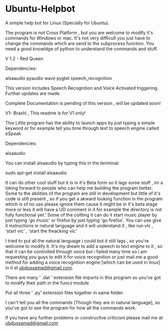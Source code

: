 # Ubuntu-Helpbot
A simple help bot for Linux (Specially for Ubuntu).

The program is not Cross Platform , but you are welcome to modify it's commands for Windows or mac. It's not very difficult you just have to change the commands which are send to the subprocess function.
You need a good knowldge of python to understand the commands and stuff.

V 1.2 - Red Queen

Dependencies:

alsaaudio
pyaudio
wave
pyglet
speech_recognition


This version includes Speech Recognition and Voice Activated triggering.
Further updates are made.

Complete Documentation is pending of this version , will be updated soon!


V1- Brashi , This readme is for V1 only!

This Little program has the ability to launch apps by just typing a simple keyword or for example tell you time through text to speech engine called eSpeak

Dependencies:

alsaaudio

You can install alsaaudio by typing this in the teriminal:

sudo apt-get install alsaaudio

It can do other cool stuff but it is in it's Beta form so it lags some stuff , im a loking forward to people who can help me building the program better.
Some to the abilities of the program are still in development but little of it's code is still present , so if you get a akward looking function in the program which is of no use please ignore them cause it might be in it's beta stage more or less it will have a UD  comment in it for example the directory is not fully functional yet.'
Some of the collting it can do it start music player by just typing 'go music' or firefox by just typing 'go firefox'.
You can use give it instructions in natural language and it will understand it , like run vlc , 'start vlc' , 'start the freacking vlc'

I tried to put all the natural language i could but it still lags , so you're welcome to  modify it.
It's my dream to add a speech to text engine to  it , so that it can be controlled through voice but i failed many time so i am requesting you guys to edit it for voice recognition or just mail me a good method for adding a voice recognition engine [which can be used in linux] in it at ubdussamad@gmail.com.

There are many ' .dat '  extension file imports in this program so  you've got to modify their path in the funcs module

Put all three ' .py'  extension files togather in same folder.

I can't tell you all the commands [Though they are in natural language], so you've got to see the program for how all the commands work.

If you have any further problems or constructive criticism please mail me at ubdussamad@gmail.com

